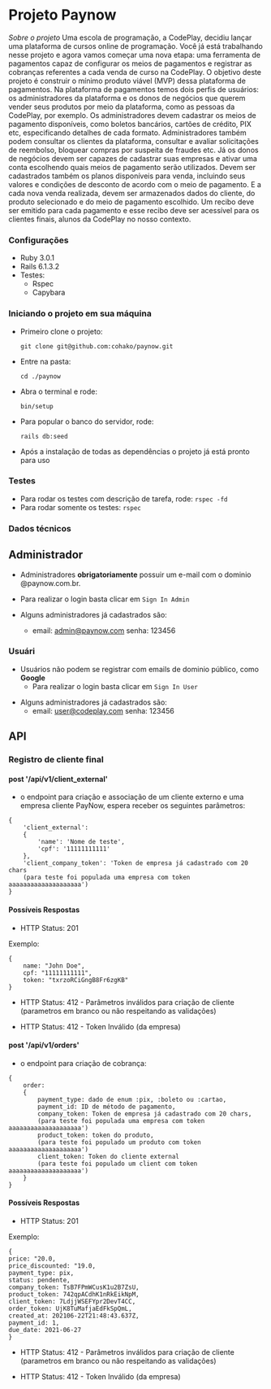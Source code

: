 # Projeto Paynow

*Sobre o projeto*
Uma escola de programação, a CodePlay, decidiu lançar uma plataforma de cursos online de
programação. Você já está trabalhando nesse projeto e agora vamos começar uma nova etapa:
uma ferramenta de pagamentos capaz de configurar os meios de pagamentos e registrar as
cobranças referentes a cada venda de curso na CodePlay. O objetivo deste projeto é construir
o mínimo produto viável (MVP) dessa plataforma de pagamentos.
Na plataforma de pagamentos temos dois perfis de usuários: os administradores da plataforma
e os donos de negócios que querem vender seus produtos por meio da plataforma, como as
pessoas da CodePlay, por exemplo. Os administradores devem cadastrar os meios de
pagamento disponíveis, como boletos bancários, cartões de crédito, PIX etc, especificando
detalhes de cada formato. Administradores também podem consultar os clientes da plataforma,
consultar e avaliar solicitações de reembolso, bloquear compras por suspeita de fraudes etc.
Já os donos de negócios devem ser capazes de cadastrar suas empresas e ativar uma conta
escolhendo quais meios de pagamento serão utilizados. Devem ser cadastrados também os
planos disponíveis para venda, incluindo seus valores e condições de desconto de acordo com
o meio de pagamento. E a cada nova venda realizada, devem ser armazenados dados do
cliente, do produto selecionado e do meio de pagamento escolhido. Um recibo deve ser emitido
para cada pagamento e esse recibo deve ser acessível para os clientes finais, alunos da
CodePlay no nosso contexto.

### Configurações
* Ruby 3.0.1
* Rails 6.1.3.2
* Testes:
  - Rspec
  - Capybara

### Iniciando o projeto em sua máquina 
* Primeiro clone o projeto:
  ```
  git clone git@github.com:cohako/paynow.git
  ```
* Entre na pasta:
  ```
  cd ./paynow
  ```
* Abra o terminal e rode:
  ```
  bin/setup
  ```
* Para popular o banco do servidor, rode:
  ```
  rails db:seed
  ```
* Após a instalação de todas as dependências o projeto já está pronto para uso
### Testes
* Para rodar os testes com descrição de tarefa, rode: ```rspec -fd```
* Para rodar somente os testes: ```rspec```

### Dados técnicos
## Administrador
* Administradores **obrigatoriamente** possuir um e-mail com o dominio @paynow.com.br.
- Para realizar o login basta clicar em ``` Sign In Admin ```

- Alguns administradores já cadastrados são:
  - email: admin@paynow.com senha: 123456

### Usuári
* Usuários não podem se registrar com emails de dominio público, como **Google**
  - Para realizar o login basta clicar em ``` Sign In User ```

- Alguns administradores já cadastrados são:
  - email: user@codeplay.com senha: 123456

## API
### Registro de cliente final
#### __post '/api/v1/client_external'__
* o endpoint para criação e associação de um cliente externo e uma empresa cliente PayNow, espera receber os seguintes parâmetros:
```
{
	'client_external':
	{
		'name': 'Nome de teste',
		'cpf': '11111111111'
	},
	'client_company_token': 'Token de empresa já cadastrado com 20 chars 
	(para teste foi populada uma empresa com token aaaaaaaaaaaaaaaaaaaa')
}
```
#### Possíveis Respostas
* HTTP Status: 201 

Exemplo:
```
{
	name: "John Doe",
	cpf: "11111111111",
	token: "txrzoRCiGngB8Fr6zgKB"
}
```
* HTTP Status: 412 - Parâmetros inválidos para criação de cliente (parametros em branco ou não respeitando as validações)

* HTTP Status: 412 - Token Inválido (da empresa)

#### __post '/api/v1/orders'__
* o endpoint para criação de cobrança:

```
{
	order: 
	{
		payment_type: dado de enum :pix, :boleto ou :cartao,
		payment_id: ID de método de pagamento,
		company_token: Token de empresa já cadastrado com 20 chars,
		(para teste foi populada uma empresa com token aaaaaaaaaaaaaaaaaaaa')
		product_token: token do produto,
		(para teste foi populado um produto com token aaaaaaaaaaaaaaaaaaaa')
		client_token: Token do cliente external
		(para teste foi populado um client com token aaaaaaaaaaaaaaaaaaaa')
	}
}

```
#### Possíveis Respostas
* HTTP Status: 201 

Exemplo:
```
{
price: "20.0,
price_discounted: "19.0, 
payment_type: pix,
status: pendente,
company_token: TsB7FPmWCusK1u2B7ZsU,
product_token: 742qpACdhK1nRkEikNpM,
client_token: 7LdjjWSEFYpr2DevT4CC,
order_token: UjK8TuMafjaEdFkSpQmL,
created_at: 202106-22T21:48:43.637Z,
payment_id: 1,
due_date: 2021-06-27
}
```
* HTTP Status: 412 - Parâmetros inválidos para criação de cliente (parametros em branco ou não respeitando as validações)

* HTTP Status: 412 - Token Inválido (da empresa)

